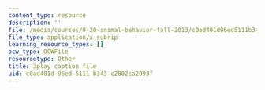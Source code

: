 ```yaml
---
content_type: resource
description: ''
file: /media/courses/9-20-animal-behavior-fall-2013/c0ad401d96ed5111b343c2802ca2093f_472248.vtt
file_type: application/x-subrip
learning_resource_types: []
ocw_type: OCWFile
resourcetype: Other
title: 3play caption file
uid: c0ad401d-96ed-5111-b343-c2802ca2093f
---
```

